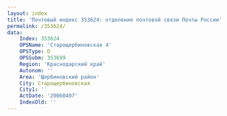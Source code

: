 ```yaml
---
layout: index
title: 'Почтовый индекс 353624: отделение почтовой связи Почты России'
permalink: /353624/
data:
    Index: 353624
    OPSName: 'Старощербиновская 4'
    OPSType: О
    OPSSubm: 353699
    Region: 'Краснодарский край'
    Autonom: ''
    Area: 'Щербиновский район'
    City: Старощербиновская
    City1: ''
    ActDate: '20060407'
    IndexOld: ''
---
```

